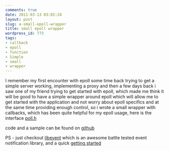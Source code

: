 ```yaml
---
comments: true
date: 2011-03-13 03:02:24
layout: post
slug: a-small-epoll-wrapper
title: small epoll wrapper
wordpress_id: 773
tags:
- callback
- epoll
- function
- Simple
- small
- wrapper
---
```


I remember my first encounter with epoll some time back trying to get a simple server working, implementing a proxy and then a few days back i saw one of my friend trying to get started with epoll, which made me think it will be good to have a simple wrapper around epoll which will allow me to get started with the application and not worry about epoll specifics and at the same time providing enough control, so i wrote a small wrapper with callbacks, which has been quite helpful for my epoll usage, here is the interface [poll.h](https://github.com/ankurs/Poll-Event/blob/master/poll.h)

<script src="https://gist.github.com/867567.js?file=poll.h"> </script>

code and a sample can be found on [github](https://github.com/ankurs/Poll-Event)

PS - just checkout [libevent](http://www.monkey.org/~provos/libevent/) which is an awesome battle tested event notification library, and a quick [getting started](http://www.wangafu.net/~nickm/libevent-book/)
